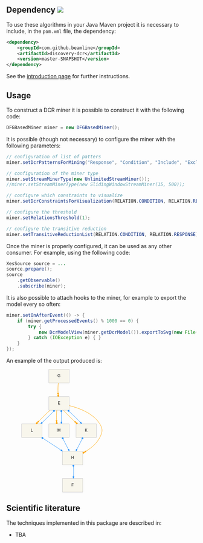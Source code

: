 ## Dependency [![](https://jitpack.io/v/beamline/discovery-dcr.svg)](https://jitpack.io/#beamline/discovery-dcr)

To use these algorithms in your Java Maven project it is necessary to include, in the `pom.xml` file, the dependency:
```xml
<dependency>
    <groupId>com.github.beamline</groupId>
    <artifactId>discovery-dcr</artifactId>
    <version>master-SNAPSHOT</version>
</dependency>
```
See the [introduction page](index.md) for further instructions.


## Usage

To construct a DCR miner it is possible to construct it with the following code:

```java linenums="1"
DFGBasedMiner miner = new DFGBasedMiner();
```

It is possible (though not necessary) to configure the miner with the following parameters:

```java linenums="2"
// configuration of list of patters
miner.setDcrPatternsForMining("Response", "Condition", "Include", "Exclude");

// configuration of the miner type
miner.setStreamMinerType(new UnlimitedStreamMiner());
//miner.setStreamMinerType(new SlidingWindowStreamMiner(15, 500));

// configure which constraints to visualize
miner.setDcrConstraintsForVisualization(RELATION.CONDITION, RELATION.RESPONSE);

// configure the threshold
miner.setRelationsThreshold(1);

// configure the transitive reduction
miner.setTransitiveReductionList(RELATION.CONDITION, RELATION.RESPONSE);
```

Once the miner is properly configured, it can be used as any other consumer. For example, using the following code:
```java linenums="17"
XesSource source = ...
source.prepare();
source
	.getObservable()
	.subscribe(miner);

```

It is also possible to attach hooks to the miner, for example to export the model every so often:
```java
miner.setOnAfterEvent(() -> {
	if (miner.getProcessedEvents() % 1000 == 0) {
		try {
			new DcrModelView(miner.getDcrModel()).exportToSvg(new File("out.svg"));
		} catch (IOException e) { }
	}
});
```

An example of the output produced is:
<figure>
<svg
   xmlns:dc="http://purl.org/dc/elements/1.1/"
   xmlns:cc="http://creativecommons.org/ns#"
   xmlns:rdf="http://www.w3.org/1999/02/22-rdf-syntax-ns#"
   xmlns:svg="http://www.w3.org/2000/svg"
   xmlns="http://www.w3.org/2000/svg"
   xmlns:sodipodi="http://sodipodi.sourceforge.net/DTD/sodipodi-0.dtd"
   xmlns:inkscape="http://www.inkscape.org/namespaces/inkscape"
   width="213.85083"
   height="324.94119"
   viewBox="0 0 213.88954 324.94119"
   version="1.1"
   id="svg332"
   sodipodi:docname="out.svg"
   inkscape:version="0.92.1 r15371">
  <metadata
     id="metadata338">
    <rdf:RDF>
      <cc:Work
         rdf:about="">
        <dc:format>image/svg+xml</dc:format>
        <dc:type
           rdf:resource="http://purl.org/dc/dcmitype/StillImage" />
        <dc:title></dc:title>
      </cc:Work>
    </rdf:RDF>
  </metadata>
  <defs
     id="defs336" />
  <sodipodi:namedview
     pagecolor="#ffffff"
     bordercolor="#666666"
     borderopacity="1"
     objecttolerance="10"
     gridtolerance="10"
     guidetolerance="10"
     inkscape:pageopacity="0"
     inkscape:pageshadow="2"
     inkscape:window-width="1920"
     inkscape:window-height="1147"
     id="namedview334"
     showgrid="false"
     fit-margin-top="0"
     fit-margin-left="0"
     fit-margin-right="0"
     fit-margin-bottom="0"
     inkscape:zoom="1.2356021"
     inkscape:cx="166.3297"
     inkscape:cy="86.296716"
     inkscape:window-x="-8"
     inkscape:window-y="-8"
     inkscape:window-maximized="1"
     inkscape:current-layer="svg332" />
  <polygon
     points="72,-504 126,-504 126,-540 72,-540 "
     id="polygon65"
     style="fill:#f8f6ec;stroke:#cbcbcb"
     transform="translate(0.5,540.43086)" />
  <text
     x="99.5"
     y="20.930861"
     font-size="10.00"
     id="text67"
     style="font-size:10px;font-family:arial;text-anchor:middle">G</text>
  <polygon
     points="72,-432 126,-432 126,-468 72,-468 "
     id="polygon72"
     style="fill:#f8f6ec;stroke:#cbcbcb"
     transform="translate(0.5,540.43086)" />
  <text
     x="99.5"
     y="92.930862"
     font-size="10.00"
     id="text74"
     style="font-size:10px;font-family:arial;text-anchor:middle">E</text>
  <path
     d="m 97.58502,36.73386 c -0.822,7.969 -1.0366,17.597 -0.6438,26.433"
     id="path79"
     inkscape:connector-curvature="0"
     style="fill:none;stroke:#ffa500" />
  <circle
     cx="97.460907"
     cy="70.331863"
     id="ellipse81"
     r="2"
     style="fill:#ffa500;stroke:#ffa500" />
  <polygon
     points="90.7083,-476.954 94.1991,-477.207 92.8155,-472.094 "
     id="polygon83"
     style="fill:#ffa500;stroke:#ffa500"
     transform="translate(4.500724,540.43086)" />
  <polygon
     points="0,-360 54,-360 54,-396 0,-396 "
     id="polygon97"
     style="fill:#f8f6ec;stroke:#cbcbcb"
     transform="translate(0.5,540.43086)" />
  <text
     x="27.5"
     y="164.93086"
     font-size="10.00"
     id="text99"
     style="font-size:10px;font-family:arial;text-anchor:middle">L</text>
  <path
     d="m 75.7865,108.73386 c -9.8812,8.732 -21.0841,19.457 -30.2877,28.947"
     id="path104"
     inkscape:connector-curvature="0"
     style="fill:none;stroke:#ffa500" />
  <circle
     cx="40.574001"
     cy="142.87486"
     id="ellipse106"
     r="2.00001"
     style="fill:#ffa500;stroke:#ffa500" />
  <polygon
     points="46.1601,-401.432 41.4501,-399.007 43.6202,-403.84 "
     id="polygon108"
     style="fill:#ffa500;stroke:#ffa500"
     transform="translate(0.5,540.43086)" />
  <path
     d="m 84.686,111.86186 c -8.6327,9.099 -19.6309,19.798 -29.7309,28.922"
     id="path113"
     inkscape:connector-curvature="0"
     style="fill:none;stroke:#2993fc" />
  <circle
     cx="86.250099"
     cy="110.19386"
     id="ellipse115"
     r="2.00002"
     style="fill:#2993fc;stroke:#2993fc" />
  <polygon
     points="55.383,-398.13 50.4881,-396.104 53.0516,-400.74 "
     id="polygon117"
     style="fill:#2993fc;stroke:#2993fc"
     transform="translate(0.5,540.43086)" />
  <polygon
     points="72,-360 126,-360 126,-396 72,-396 "
     id="polygon122"
     style="fill:#f8f6ec;stroke:#cbcbcb"
     transform="translate(0.5,540.43086)" />
  <text
     x="99.5"
     y="164.93086"
     font-size="10.00"
     id="text124"
     style="font-size:10px;font-family:arial;text-anchor:middle">M</text>
  <path
     d="m 93.5843,108.73386 c -0.822,7.969 -1.0366,17.597 -0.6438,26.433"
     id="path129"
     inkscape:connector-curvature="0"
     style="fill:none;stroke:#ffa500" />
  <circle
     cx="93.460197"
     cy="142.33186"
     id="ellipse131"
     r="2"
     style="fill:#ffa500;stroke:#ffa500" />
  <polygon
     points="94.1991,-405.207 92.8155,-400.094 90.7083,-404.954 "
     id="polygon133"
     style="fill:#ffa500;stroke:#ffa500"
     transform="translate(0.5,540.43086)" />
  <path
     d="m 105.783,112.93486 c 0.607,8.35 0.622,17.91 0.047,26.323"
     id="path138"
     inkscape:connector-curvature="0"
     style="fill:none;stroke:#2993fc" />
  <circle
     cx="105.59"
     cy="110.72685"
     id="ellipse140"
     r="2"
     style="fill:#2993fc;stroke:#2993fc" />
  <polygon
     points="107.066,-400.936 104.895,-396.104 103.579,-401.236 "
     id="polygon142"
     style="fill:#2993fc;stroke:#2993fc"
     transform="translate(0.5,540.43086)" />
  <polygon
     points="144,-360 198,-360 198,-396 144,-396 "
     id="polygon147"
     style="fill:#f8f6ec;stroke:#cbcbcb"
     transform="translate(0.5,540.43086)" />
  <text
     x="171.5"
     y="164.93086"
     font-size="10.00"
     id="text149"
     style="font-size:10px;font-family:arial;text-anchor:middle">K</text>
  <path
     d="m 111.382,108.73386 c 8.237,8.901 19.363,19.874 29.86,29.498"
     id="path154"
     inkscape:connector-curvature="0"
     style="fill:none;stroke:#ffa500" />
  <circle
     cx="146.52499"
     cy="142.98888"
     id="ellipse156"
     r="2.00001"
     style="fill:#ffa500;stroke:#ffa500" />
  <polygon
     points="141.994,-403.426 144.539,-398.781 139.652,-400.825 "
     id="polygon158"
     style="fill:#ffa500;stroke:#ffa500"
     transform="translate(0.5,540.43086)" />
  <path
     d="m 126.42,111.59586 c 10.065,9.065 21.084,19.759 29.798,28.912"
     id="path163"
     inkscape:connector-curvature="0"
     style="fill:none;stroke:#2993fc" />
  <circle
     cx="124.70599"
     cy="110.06587"
     id="ellipse165"
     r="2.00002"
     style="fill:#2993fc;stroke:#2993fc" />
  <polygon
     points="157.157,-400.948 159.302,-396.104 154.604,-398.553 "
     id="polygon167"
     style="fill:#2993fc;stroke:#2993fc"
     transform="translate(0.5,540.43086)" />
  <polygon
     points="108,-288 162,-288 162,-324 108,-324 "
     id="polygon172"
     style="fill:#f8f6ec;stroke:#cbcbcb"
     transform="translate(0.5,540.43086)" />
  <text
     x="135.5"
     y="236.93086"
     font-size="10.00"
     id="text174"
     style="font-size:10px;font-family:arial;text-anchor:middle">H</text>
  <path
     d="m 126.701,96.35286 c 25.827,6.275 63.235,19.894 80.799,48.078 8.462,13.579 7.219,21.721 0,36 -7.845,15.516 -22.61,27.601 -36.737,36.287"
     id="path179"
     inkscape:connector-curvature="0"
     style="fill:none;stroke:#ffa500" />
  <circle
     cx="164.30901"
     cy="220.43987"
     id="ellipse181"
     r="2.00001"
     style="fill:#ffa500;stroke:#ffa500" />
  <polygon
     points="170.747,-321.972 165.542,-320.99 168.999,-325.004 "
     id="polygon183"
     style="fill:#ffa500;stroke:#ffa500"
     transform="translate(0.5,540.43086)" />
  <path
     d="m 57.5183,182.88686 c 14.6329,9.485 32.214,20.88 46.9757,30.448"
     id="path238"
     inkscape:connector-curvature="0"
     style="fill:none;stroke:#2993fc" />
  <circle
     cx="55.598099"
     cy="181.64287"
     id="ellipse240"
     r="2.00002"
     style="fill:#2993fc;stroke:#2993fc" />
  <polygon
     points="105.235,-328.378 108.479,-324.19 103.331,-325.441 "
     id="polygon242"
     style="fill:#2993fc;stroke:#2993fc"
     transform="translate(0.5,540.43086)" />
  <path
     d="m 110.283,184.39686 c 4.425,8.604 9.547,18.564 14.014,27.251"
     id="path247"
     inkscape:connector-curvature="0"
     style="fill:none;stroke:#2993fc" />
  <circle
     cx="109.314"
     cy="182.51286"
     id="ellipse249"
     r="2.00002"
     style="fill:#2993fc;stroke:#2993fc" />
  <polygon
     points="125.473,-329.351 126.203,-324.104 122.36,-327.75 "
     id="polygon251"
     style="fill:#2993fc;stroke:#2993fc"
     transform="translate(0.5,540.43086)" />
  <path
     d="m 160.717,184.39686 c -4.425,8.604 -9.547,18.564 -14.014,27.251"
     id="path256"
     inkscape:connector-curvature="0"
     style="fill:none;stroke:#2993fc" />
  <circle
     cx="161.686"
     cy="182.51286"
     id="ellipse258"
     r="2.00002"
     style="fill:#2993fc;stroke:#2993fc" />
  <polygon
     points="147.64,-327.75 143.797,-324.104 144.527,-329.351 "
     id="polygon260"
     style="fill:#2993fc;stroke:#2993fc"
     transform="translate(0.5,540.43086)" />
  <polygon
     points="108,-216 162,-216 162,-252 108,-252 "
     id="polygon265"
     style="fill:#f8f6ec;stroke:#cbcbcb"
     transform="translate(0.5,540.43086)" />
  <text
     x="135.5"
     y="308.93085"
     font-size="10.00"
     id="text267"
     style="font-size:10px;font-family:arial;text-anchor:middle">F</text>
  <path
     d="m 137.78228,256.93486 c 0.607,8.35 0.622,17.91 0.047,26.323"
     id="path281"
     inkscape:connector-curvature="0"
     style="fill:none;stroke:#2993fc" />
  <circle
     cx="137.58926"
     cy="254.72685"
     id="ellipse283"
     r="2"
     style="fill:#2993fc;stroke:#2993fc" />
  <polygon
     points="143.066,-256.936 140.895,-252.104 139.579,-257.236 "
     id="polygon285"
     style="fill:#2993fc;stroke:#2993fc"
     transform="translate(-3.5007241,540.43086)" />
</svg>
</figure>



## Scientific literature

The techniques implemented in this package are described in:

- TBA